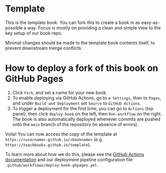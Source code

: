 # Template

This is the template book. You can fork this to create a book in as easy-as-possible a way. Focus is mostly on providing a clean and simple view to the key setup of our book repo.

Minimal changes should be made to the template book contents itself, to prevent downstream merge conflicts. 

# How to deploy a fork of this book on GitHub Pages

1. Click `Fork`, and set a name for your new book.
2. To enable deploying via GitHub Actions, go to `⚙ Settings`, then to `Pages`, and under `Build and Deployment` set `Source` to `GitHub Actions`.
3. To trigger a deployment for the first time, you can go to `Actions` (top panel), then click `deploy-book` on the left, then `Run workflow` on the right. The book is also automatically deployed whenever commits are pushed onto the `main` branch of the repository (in absence of errors).

Voila! You can now access the copy of the template at 
`https://<username>.github.io/<bookname>` (e.g. `https://teachbooks.github.io/template`).

To learn more about how we do this, please see the [GitHub Actions documentation](https://docs.github.com/en/actions) and our deployment pipeline configuration file `.github/workflows/deploy-book-ghpages.yml`.
